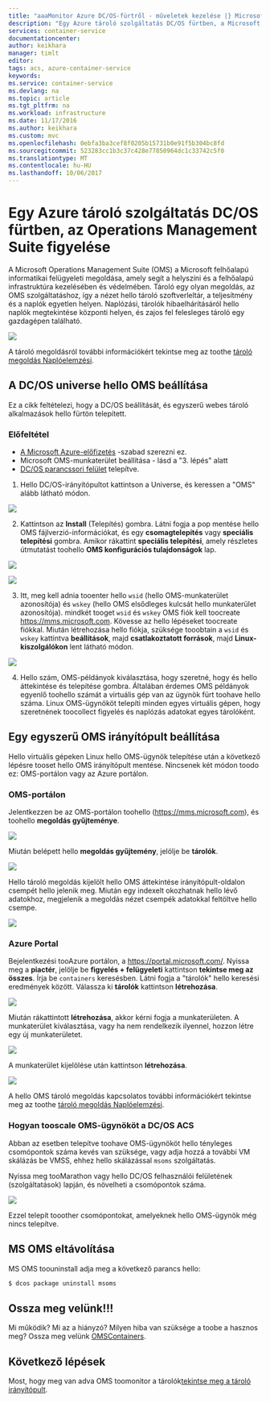 ```yaml
---
title: "aaaMonitor Azure DC/OS-fürtről - műveletek kezelése |} Microsoft Docs"
description: "Egy Azure tároló szolgáltatás DC/OS fürtben, a Microsoft Operations Management Suite figyelése."
services: container-service
documentationcenter: 
author: keikhara
manager: timlt
editor: 
tags: acs, azure-container-service
keywords: 
ms.service: container-service
ms.devlang: na
ms.topic: article
ms.tgt_pltfrm: na
ms.workload: infrastructure
ms.date: 11/17/2016
ms.author: keikhara
ms.custom: mvc
ms.openlocfilehash: 0ebfa3ba3cef8f0205b15731b0e91f5b304bc8fd
ms.sourcegitcommit: 523283cc1b3c37c428e77850964dc1c33742c5f0
ms.translationtype: MT
ms.contentlocale: hu-HU
ms.lasthandoff: 10/06/2017
---
```

# <a name="monitor-an-azure-container-service-dcos-cluster-with-operations-management-suite"></a>Egy Azure tároló szolgáltatás DC/OS fürtben, az Operations Management Suite figyelése

A Microsoft Operations Management Suite (OMS) a Microsoft felhőalapú informatikai felügyeleti megoldása, amely segít a helyszíni és a felhőalapú infrastruktúra kezelésében és védelmében. Tároló egy olyan megoldás, az OMS szolgáltatáshoz, így a nézet hello tároló szoftverleltár, a teljesítmény és a naplók egyetlen helyen. Naplózási, tárolók hibaelhárításáról hello naplók megtekintése központi helyen, és zajos fel felesleges tároló egy gazdagépen található.

![](media/container-service-monitoring-oms/image1.png)

A tároló megoldásról további információkért tekintse meg az toothe [tároló megoldás Naplóelemzési](../../log-analytics/log-analytics-containers.md).

## <a name="setting-up-oms-from-hello-dcos-universe"></a>A DC/OS universe hello OMS beállítása


Ez a cikk feltételezi, hogy a DC/OS beállítását, és egyszerű webes tároló alkalmazások hello fürtön telepített.

### <a name="pre-requisite"></a>Előfeltétel
- [A Microsoft Azure-előfizetés](https://azure.microsoft.com/free/) -szabad szerezni ez.  
- Microsoft OMS-munkaterület beállítása - lásd a "3. lépés" alatt
- [DC/OS parancssori felület](https://dcos.io/docs/1.8/usage/cli/install/) telepítve.

1. Hello DC/OS-irányítópultot kattintson a Universe, és keressen a "OMS" alább látható módon.

![](media/container-service-monitoring-oms/image2.png)

2. Kattintson az **Install** (Telepítés) gombra. Látni fogja a pop mentése hello OMS fájlverzió-információkat, és egy **csomagtelepítés** vagy **speciális telepítési** gombra. Amikor rákattint **speciális telepítési**, amely részletes útmutatást toohello **OMS konfigurációs tulajdonságok** lap.

![](media/container-service-monitoring-oms/image3.png)

![](media/container-service-monitoring-oms/image4.png)

3. Itt, meg kell adnia tooenter hello `wsid` (hello OMS-munkaterület azonosítója) és `wskey` (hello OMS elsődleges kulcsát hello munkaterület azonosítója). mindkét tooget `wsid` és `wskey` OMS fiók kell toocreate <https://mms.microsoft.com>. Kövesse az hello lépéseket toocreate fiókkal. Miután létrehozása hello fiókja, szüksége tooobtain a `wsid` és `wskey` kattintva **beállítások**, majd **csatlakoztatott források**, majd **Linux-kiszolgálókon** lent látható módon.

 ![](media/container-service-monitoring-oms/image5.png)

4. Hello szám, OMS-példányok kiválasztása, hogy szeretné, hogy és hello áttekintése és telepítése gombra. Általában érdemes OMS példányok egyenlő toohello számát a virtuális gép van az ügynök fürt toohave hello száma. Linux OMS-ügynököt telepíti minden egyes virtuális gépen, hogy szeretnének toocollect figyelés és naplózás adatokat egyes tárolóként.

## <a name="setting-up-a-simple-oms-dashboard"></a>Egy egyszerű OMS irányítópult beállítása

Hello virtuális gépeken Linux hello OMS-ügynök telepítése után a következő lépésre tooset hello OMS irányítópult mentése. Nincsenek két módon toodo ez: OMS-portálon vagy az Azure portálon.

### <a name="oms-portal"></a>OMS-portálon 

Jelentkezzen be az OMS-portálon toohello (<https://mms.microsoft.com>), és toohello **megoldás gyűjteménye**.

![](media/container-service-monitoring-oms/image6.png)

Miután belépett hello **megoldás gyűjtemény**, jelölje be **tárolók**.

![](media/container-service-monitoring-oms/image7.png)

Hello tároló megoldás kijelölt hello OMS áttekintése irányítópult-oldalon csempét hello jelenik meg. Miután egy indexelt okozhatnak hello lévő adatokhoz, megjelenik a megoldás nézet csempék adatokkal feltöltve hello csempe.

![](media/container-service-monitoring-oms/image8.png)

### <a name="azure-portal"></a>Azure Portal 

Bejelentkezési tooAzure portálon, a <https://portal.microsoft.com/>. Nyissa meg a **piactér**, jelölje be **figyelés + felügyeleti** kattintson **tekintse meg az összes**. Írja be `containers` keresésben. Látni fogja a "tárolók" hello keresési eredmények között. Válassza ki **tárolók** kattintson **létrehozása**.

![](media/container-service-monitoring-oms/image9.png)

Miután rákattintott **létrehozása**, akkor kérni fogja a munkaterületen. A munkaterület kiválasztása, vagy ha nem rendelkezik ilyennel, hozzon létre egy új munkaterületet.

![](media/container-service-monitoring-oms/image10.PNG)

A munkaterület kijelölése után kattintson **létrehozása**.

![](media/container-service-monitoring-oms/image11.png)

A hello OMS tároló megoldás kapcsolatos további információkért tekintse meg az toothe [tároló megoldás Naplóelemzési](../../log-analytics/log-analytics-containers.md).

### <a name="how-tooscale-oms-agent-with-acs-dcos"></a>Hogyan tooscale OMS-ügynököt a DC/OS ACS 

Abban az esetben telepítve toohave OMS-ügynököt hello tényleges csomópontok száma kevés van szüksége, vagy adja hozzá a további VM skálázás be VMSS, ehhez hello skálázással `msoms` szolgáltatás.

Nyissa meg tooMarathon vagy hello DC/OS felhasználói felületének (szolgáltatások) lapján, és növelheti a csomópontok száma.

![](media/container-service-monitoring-oms/image12.PNG)

Ezzel telepít tooother csomópontokat, amelyeknek hello OMS-ügynök még nincs telepítve.

## <a name="uninstall-ms-oms"></a>MS OMS eltávolítása

MS OMS toouninstall adja meg a következő parancs hello:

```bash
$ dcos package uninstall msoms
```

## <a name="let-us-know"></a>Ossza meg velünk!!!
Mi működik? Mi az a hiányzó? Milyen hiba van szüksége a toobe a hasznos meg? Ossza meg velünk <a href="mailto:OMSContainers@microsoft.com">OMSContainers</a>.

## <a name="next-steps"></a>Következő lépések

 Most, hogy meg van adva OMS toomonitor a tárolók[tekintse meg a tároló irányítópult](../../log-analytics/log-analytics-containers.md).
